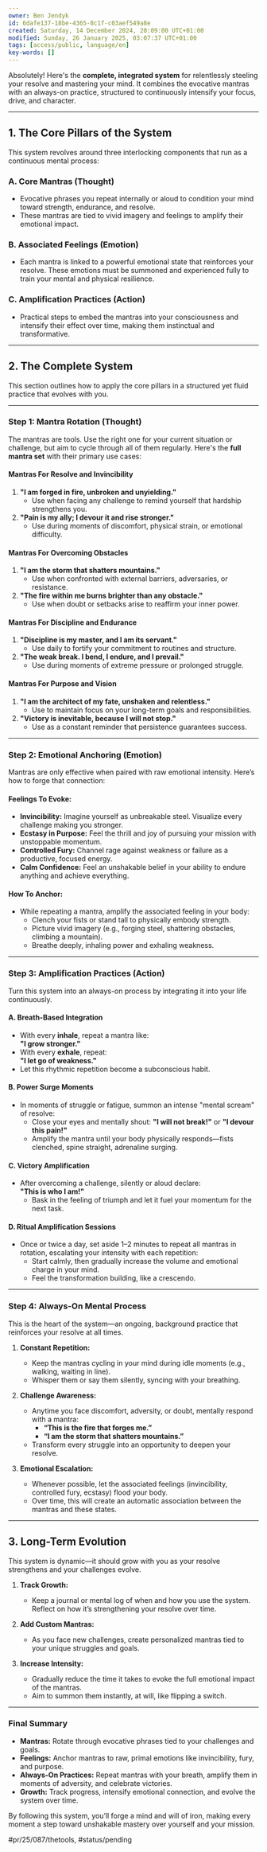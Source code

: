 ```yaml
---
owner: Ben Jendyk
id: 6dafe137-18be-4365-8c1f-c03aef549a8e
created: Saturday, 14 December 2024, 20:09:00 UTC+01:00
modified: Sunday, 26 January 2025, 03:07:37 UTC+01:00
tags: [access/public, language/en]
key-words: []
---
```


Absolutely! Here's the **complete, integrated system** for relentlessly steeling your resolve and mastering your mind. It combines the evocative mantras with an always-on practice, structured to continuously intensify your focus, drive, and character.

---

## **1. The Core Pillars of the System**

This system revolves around three interlocking components that run as a continuous mental process:

### **A. Core Mantras (Thought)**

- Evocative phrases you repeat internally or aloud to condition your mind toward strength, endurance, and resolve.
- These mantras are tied to vivid imagery and feelings to amplify their emotional impact.

### **B. Associated Feelings (Emotion)**

- Each mantra is linked to a powerful emotional state that reinforces your resolve. These emotions must be summoned and experienced fully to train your mental and physical resilience.

### **C. Amplification Practices (Action)**

- Practical steps to embed the mantras into your consciousness and intensify their effect over time, making them instinctual and transformative.

---

## **2. The Complete System**

This section outlines how to apply the core pillars in a structured yet fluid practice that evolves with you.

---

### **Step 1: Mantra Rotation (Thought)**

The mantras are tools. Use the right one for your current situation or challenge, but aim to cycle through all of them regularly. Here's the **full mantra set** with their primary use cases:

#### **Mantras For Resolve and Invincibility**

1. **"I am forged in fire, unbroken and unyielding."**  
	- Use when facing any challenge to remind yourself that hardship strengthens you.  
2. **"Pain is my ally; I devour it and rise stronger."**  
	- Use during moments of discomfort, physical strain, or emotional difficulty.

#### **Mantras For Overcoming Obstacles**

1. **"I am the storm that shatters mountains."**  
	- Use when confronted with external barriers, adversaries, or resistance.  
2. **"The fire within me burns brighter than any obstacle."**  
	- Use when doubt or setbacks arise to reaffirm your inner power.  

#### **Mantras For Discipline and Endurance**

1. **"Discipline is my master, and I am its servant."**  
	- Use daily to fortify your commitment to routines and structure.  
2. **"The weak break. I bend, I endure, and I prevail."**  
	- Use during moments of extreme pressure or prolonged struggle.

#### **Mantras For Purpose and Vision**

1. **"I am the architect of my fate, unshaken and relentless."**  
	- Use to maintain focus on your long-term goals and responsibilities.  
2. **"Victory is inevitable, because I will not stop."**  
	- Use as a constant reminder that persistence guarantees success.

---

### **Step 2: Emotional Anchoring (Emotion)**

Mantras are only effective when paired with raw emotional intensity. Here’s how to forge that connection:

#### **Feelings To Evoke:**

- **Invincibility:** Imagine yourself as unbreakable steel. Visualize every challenge making you stronger.  
- **Ecstasy in Purpose:** Feel the thrill and joy of pursuing your mission with unstoppable momentum.  
- **Controlled Fury:** Channel rage against weakness or failure as a productive, focused energy.  
- **Calm Confidence:** Feel an unshakable belief in your ability to endure anything and achieve everything.

#### **How To Anchor:**

- While repeating a mantra, amplify the associated feeling in your body:
  - Clench your fists or stand tall to physically embody strength.  
  - Picture vivid imagery (e.g., forging steel, shattering obstacles, climbing a mountain).  
  - Breathe deeply, inhaling power and exhaling weakness.

---

### **Step 3: Amplification Practices (Action)**

Turn this system into an always-on process by integrating it into your life continuously.

#### **A. Breath-Based Integration**

- With every **inhale**, repeat a mantra like:  
  **"I grow stronger."**  
- With every **exhale**, repeat:  
  **"I let go of weakness."**  
- Let this rhythmic repetition become a subconscious habit.

#### **B. Power Surge Moments**

- In moments of struggle or fatigue, summon an intense "mental scream" of resolve:  
  - Close your eyes and mentally shout: **"I will not break!"** or **"I devour this pain!"**  
  - Amplify the mantra until your body physically responds—fists clenched, spine straight, adrenaline surging.

#### **C. Victory Amplification**

- After overcoming a challenge, silently or aloud declare:  
  **"This is who I am!"**  
  - Bask in the feeling of triumph and let it fuel your momentum for the next task.

#### **D. Ritual Amplification Sessions**

- Once or twice a day, set aside 1–2 minutes to repeat all mantras in rotation, escalating your intensity with each repetition:
  - Start calmly, then gradually increase the volume and emotional charge in your mind.
  - Feel the transformation building, like a crescendo.

---

### **Step 4: Always-On Mental Process**

This is the heart of the system—an ongoing, background practice that reinforces your resolve at all times.

1. **Constant Repetition:**  
	- Keep the mantras cycling in your mind during idle moments (e.g., walking, waiting in line).  
	- Whisper them or say them silently, syncing with your breathing.

2. **Challenge Awareness:**  
	- Anytime you face discomfort, adversity, or doubt, mentally respond with a mantra:  
	  - **“This is the fire that forges me.”**  
	  - **“I am the storm that shatters mountains.”**  
	- Transform every struggle into an opportunity to deepen your resolve.

3. **Emotional Escalation:**  
	- Whenever possible, let the associated feelings (invincibility, controlled fury, ecstasy) flood your body.  
	- Over time, this will create an automatic association between the mantras and these states.

---

## **3. Long-Term Evolution**

This system is dynamic—it should grow with you as your resolve strengthens and your challenges evolve.

1. **Track Growth:**  
	- Keep a journal or mental log of when and how you use the system. Reflect on how it’s strengthening your resolve over time.

2. **Add Custom Mantras:**  
	- As you face new challenges, create personalized mantras tied to your unique struggles and goals.

3. **Increase Intensity:**  
	- Gradually reduce the time it takes to evoke the full emotional impact of the mantras.  
	- Aim to summon them instantly, at will, like flipping a switch.

---

### **Final Summary**

- **Mantras:** Rotate through evocative phrases tied to your challenges and goals.  
- **Feelings:** Anchor mantras to raw, primal emotions like invincibility, fury, and purpose.  
- **Always-On Practices:** Repeat mantras with your breath, amplify them in moments of adversity, and celebrate victories.  
- **Growth:** Track progress, intensify emotional connection, and evolve the system over time.

By following this system, you’ll forge a mind and will of iron, making every moment a step toward unshakable mastery over yourself and your mission.


#pr/25/087/thetools, #status/pending